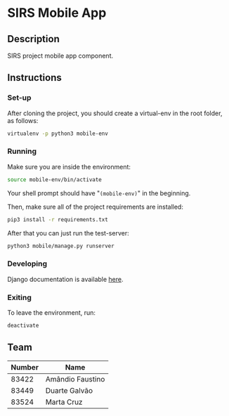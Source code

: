 # SIRS Mobile App

## Description

SIRS project mobile app component.

## Instructions

### Set-up

After cloning the project, you should create a virtual-env in the root folder, as follows:

```bash
virtualenv -p python3 mobile-env
```

### Running

Make sure you are inside the environment:

```bash
source mobile-env/bin/activate
```

Your shell prompt should have "`(mobile-env)`" in the beginning.

Then, make sure all of the project requirements are installed:

```bash
pip3 install -r requirements.txt
```

After that you can just run the test-server:

```bash
python3 mobile/manage.py runserver
```

### Developing

Django documentation is available [here](https://docs.djangoproject.com/en/2.1/).

### Exiting

To leave the environment, run:

```bash
deactivate
```

## Team

| Number | Name             |
| ------ | ---------------- |
| 83422  | Amândio Faustino |
| 83449  | Duarte Galvão    |
| 83524  | Marta Cruz       |
